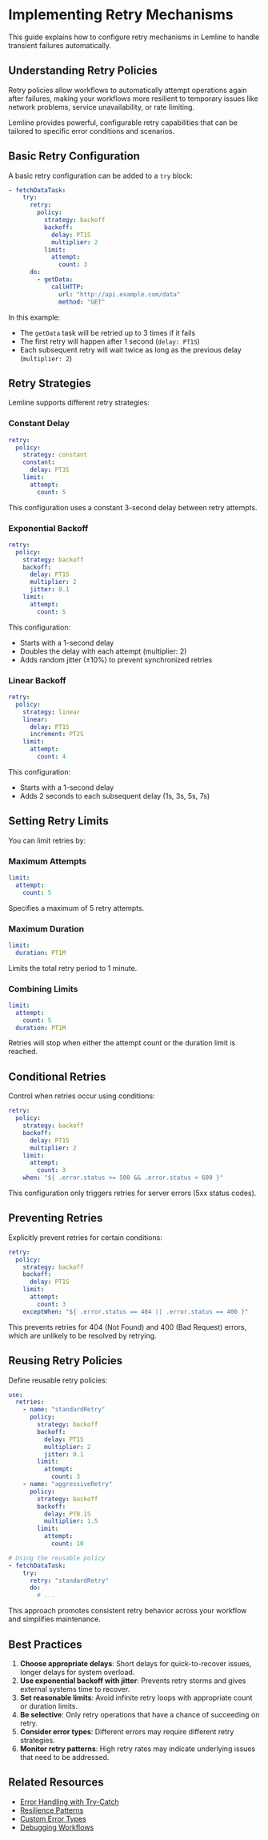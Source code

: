 # Implementing Retry Mechanisms

This guide explains how to configure retry mechanisms in Lemline to handle transient failures automatically.

## Understanding Retry Policies

Retry policies allow workflows to automatically attempt operations again after failures, making your workflows more resilient to temporary issues like network problems, service unavailability, or rate limiting.

Lemline provides powerful, configurable retry capabilities that can be tailored to specific error conditions and scenarios.

## Basic Retry Configuration

A basic retry configuration can be added to a `try` block:

```yaml
- fetchDataTask:
    try:
      retry:
        policy:
          strategy: backoff
          backoff:
            delay: PT1S
            multiplier: 2
          limit:
            attempt:
              count: 3
      do:
        - getData:
            callHTTP:
              url: "http://api.example.com/data"
              method: "GET"
```

In this example:
- The `getData` task will be retried up to 3 times if it fails
- The first retry will happen after 1 second (`delay: PT1S`)
- Each subsequent retry will wait twice as long as the previous delay (`multiplier: 2`)

## Retry Strategies

Lemline supports different retry strategies:

### Constant Delay

```yaml
retry:
  policy:
    strategy: constant
    constant:
      delay: PT3S
    limit:
      attempt:
        count: 5
```

This configuration uses a constant 3-second delay between retry attempts.

### Exponential Backoff

```yaml
retry:
  policy:
    strategy: backoff
    backoff:
      delay: PT1S
      multiplier: 2
      jitter: 0.1
    limit:
      attempt:
        count: 5
```

This configuration:
- Starts with a 1-second delay
- Doubles the delay with each attempt (multiplier: 2)
- Adds random jitter (±10%) to prevent synchronized retries

### Linear Backoff

```yaml
retry:
  policy:
    strategy: linear
    linear:
      delay: PT1S
      increment: PT2S
    limit:
      attempt:
        count: 4
```

This configuration:
- Starts with a 1-second delay
- Adds 2 seconds to each subsequent delay (1s, 3s, 5s, 7s)

## Setting Retry Limits

You can limit retries by:

### Maximum Attempts

```yaml
limit:
  attempt:
    count: 5
```

Specifies a maximum of 5 retry attempts.

### Maximum Duration

```yaml
limit:
  duration: PT1M
```

Limits the total retry period to 1 minute.

### Combining Limits

```yaml
limit:
  attempt:
    count: 5
  duration: PT1M
```

Retries will stop when either the attempt count or the duration limit is reached.

## Conditional Retries

Control when retries occur using conditions:

```yaml
retry:
  policy:
    strategy: backoff
    backoff:
      delay: PT1S
      multiplier: 2
    limit:
      attempt:
        count: 3
    when: "${ .error.status >= 500 && .error.status < 600 }"
```

This configuration only triggers retries for server errors (5xx status codes).

## Preventing Retries

Explicitly prevent retries for certain conditions:

```yaml
retry:
  policy:
    strategy: backoff
    backoff:
      delay: PT1S
    limit:
      attempt:
        count: 3
    exceptWhen: "${ .error.status == 404 || .error.status == 400 }"
```

This prevents retries for 404 (Not Found) and 400 (Bad Request) errors, which are unlikely to be resolved by retrying.

## Reusing Retry Policies

Define reusable retry policies:

```yaml
use:
  retries:
    - name: "standardRetry"
      policy:
        strategy: backoff
        backoff:
          delay: PT1S
          multiplier: 2
          jitter: 0.1
        limit:
          attempt:
            count: 3
    - name: "aggressiveRetry"
      policy:
        strategy: backoff
        backoff:
          delay: PT0.1S
          multiplier: 1.5
        limit:
          attempt:
            count: 10

# Using the reusable policy
- fetchDataTask:
    try:
      retry: "standardRetry"
      do:
        # ...
```

This approach promotes consistent retry behavior across your workflow and simplifies maintenance.

## Best Practices

1. **Choose appropriate delays**: Short delays for quick-to-recover issues, longer delays for system overload.
2. **Use exponential backoff with jitter**: Prevents retry storms and gives external systems time to recover.
3. **Set reasonable limits**: Avoid infinite retry loops with appropriate count or duration limits.
4. **Be selective**: Only retry operations that have a chance of succeeding on retry.
5. **Consider error types**: Different errors may require different retry strategies.
6. **Monitor retry patterns**: High retry rates may indicate underlying issues that need to be addressed.

## Related Resources

- [Error Handling with Try-Catch](lemline-howto-try-catch.md)
- [Resilience Patterns](dsl-resilience-patterns.md)
- [Custom Error Types](lemline-howto-custom-errors.md)
- [Debugging Workflows](lemline-howto-debug.md)